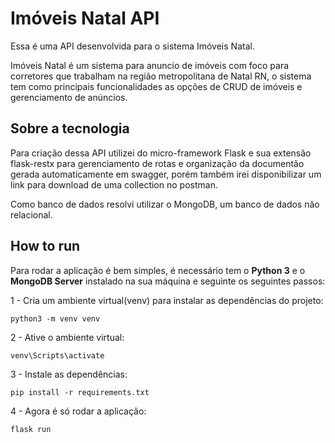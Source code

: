 # Imóveis Natal API

Essa é uma API desenvolvida para o sistema Imóveis Natal.

Imóveis Natal é um sistema para anuncio de imóveis com foco para corretores que trabalham na região metropolitana de Natal RN, o sistema tem como principais funcionalidades as opções de CRUD de imóveis e gerenciamento de anúncios.


## Sobre a tecnologia

Para criação dessa API utilizei do micro-framework Flask e sua extensão flask-restx para gerenciamento de rotas e organização da documentão gerada automaticamente em swagger, porém também irei disponibilizar um link para download de uma collection no postman.

Como banco de dados resolvi utilizar o MongoDB, um banco de dados não relacional.


## How to run

Para rodar a aplicação é bem simples, é necessário tem o **Python 3** e o **MongoDB Server** instalado na sua máquina e seguinte os seguintes passos:

1 - Cria um ambiente virtual(venv) para instalar as dependências do projeto:

`python3 -m venv venv`

2 - Ative o ambiente virtual:

`venv\Scripts\activate`

3 - Instale as dependências:

`pip install -r requirements.txt`

4 - Agora é só rodar a aplicação:

`flask run`
